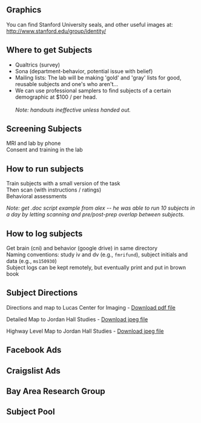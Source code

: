 ## Graphics
You can find Stanford University seals, and other useful images at: http://www.stanford.edu/group/identity/

## Where to get Subjects
  - Qualtrics (survey)
  - Sona (department-behavior, potential issue with belief)
  - Mailing lists: The lab will be making 'gold' and 'gray' lists for good, reusable subjects and one's who aren't...
  - We can use professional samplers to find subjects of a certain demographic at $100 / per head.\
\
_Note: handouts ineffective unless handed out._

## Screening Subjects
MRI and lab by phone\
Consent and training in the lab

## How to run subjects
Train subjects with a small version of the task\
Then scan (with instructions / ratings)\
Behavioral assessments

_Note: get .doc script example from alex -- he was able to run 10 subjects in a day by letting scanning and pre/post-prep overlap between subjects._

## How to log subjects
Get brain (cni) and behavior (google drive) in same directory\
Naming conventions: study iv and dv (e.g., `fmrifund`), subject initials and data (e.g., `ms150930`)\
Subject logs can be kept remotely, but eventually print and put in brown book

## Subject Directions
Directions and map to Lucas Center for Imaging - [Download pdf file]()

Detailed Map to Jordan Hall Studies - [Download jpeg file]()

Highway Level Map to Jordan Hall Studies - [Download jpeg file]()

## Facebook Ads
## Craigslist Ads
## Bay Area Research Group
## Subject Pool
